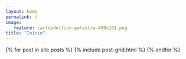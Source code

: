 ```yaml
---
layout: home
permalink: /
image:
   feature: carlosdelfino-palestra-400x161.png
title: "Início"
---
```


<div class="tiles">
{% for post in site.posts %}
	{% include post-grid.html %}
{% endfor %}
</div>
<!-- /.tiles -->
